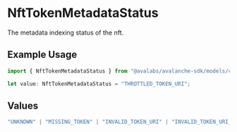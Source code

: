 # NftTokenMetadataStatus

The metadata indexing status of the nft.

## Example Usage

```typescript
import { NftTokenMetadataStatus } from "@avalabs/avalanche-sdk/models/components";

let value: NftTokenMetadataStatus = "THROTTLED_TOKEN_URI";
```

## Values

```typescript
"UNKNOWN" | "MISSING_TOKEN" | "INVALID_TOKEN_URI" | "INVALID_TOKEN_URI_SCHEME" | "UNREACHABLE_TOKEN_URI" | "THROTTLED_TOKEN_URI" | "METADATA_CONTENT_TOO_LARGE" | "INVALID_METADATA" | "INVALID_METADATA_JSON" | "INDEXED" | "UNINDEXED"
```
